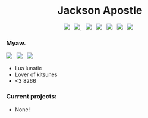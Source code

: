 
<h1 align="center">
  Jackson Apostle 
</h1>

<p align="center">
<img src="https://img.shields.io/badge/superior-squeaker-orange?style=for-the-badge">&nbsp;&nbsp;
<a href="https://encom.software/">
  <img src="https://img.shields.io/badge/Website-(currently down)-blueviolet?style=for-the-badge" />        
</a>&nbsp;&nbsp;
<img src="https://img.shields.io/badge/Lua-2C2D72?style=for-the-badge&logo=lua&logoColor=white">&nbsp;&nbsp;
<img src="https://img.shields.io/badge/TypeScript-007ACC?style=for-the-badge&logo=typescript&logoColor=white">&nbsp;&nbsp;
<img src="https://img.shields.io/badge/C-00599C?style=for-the-badge&logo=c&logoColor=white">&nbsp;&nbsp;
<img src="https://img.shields.io/badge/C%23-239120?style=for-the-badge&logo=c-sharp&logoColor=white">&nbsp;&nbsp;
<img src="https://img.shields.io/badge/espressif-E7352C?style=for-the-badge&logo=espressif&logoColor=white">&nbsp;&nbsp;
</p>

### Myaw.
<img src="https://anlucas.neocities.org/gobpawed.gif"/>&nbsp;&nbsp;
<img src="https://anlucas.neocities.org/telnet.gif"/>&nbsp;&nbsp;
<img src="https://anlucas.neocities.org/anydamn.gif"/>&nbsp;&nbsp;

- Lua lunatic
- Lover of kitsunes
- <3 8266

### Current projects:
- None!

